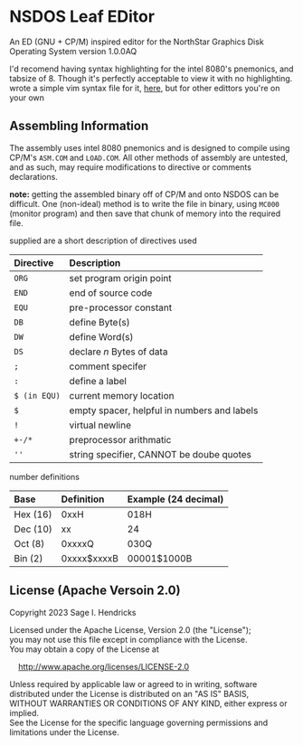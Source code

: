 # NSDOS Leaf EDitor
An ED (GNU + CP/M) inspired editor for the NorthStar Graphics Disk Operating System version 1.0.0AQ

I'd recomend having syntax highlighting for the intel 8080's pnemonics, and tabsize of 8. Though it's perfectly acceptable to view it with no highlighting.
wrote a simple vim syntax file for it, [here](https://github.com/sage-etcher/vim-i8080-syntax), but for other edittors you're on your own

## Assembling Information

The assembly uses intel 8080 pnemonics and is designed to compile using CP/M's `ASM.COM` and `LOAD.COM`. All other methods of assembly are untested, and as such, may require modifications to directive or comments declarations.

__note:__ getting the assembled binary off of CP/M and onto NSDOS can be difficult. One (non-ideal) method is to write the file in binary, using `MC000` (monitor program) and then save that chunk of memory into the required file.

supplied are a short description of directives used

| Directive | Description |
|:--------- |:------------|
| `ORG` | set program origin point |
| `END` | end of source code |
| `EQU` | pre-processor constant |
| `DB` | define Byte(s) |
| `DW` | define Word(s) |
| `DS` | declare _n_ Bytes of data |
| `;` | comment specifer |
| `:` | define a label |
| `$ (in EQU)` | current memory location |
| `$` | empty spacer, helpful in numbers and labels |
| `!` | virtual newline |
| `+-/*` | preprocessor arithmatic |
| `''` | string specifier, CANNOT be doube quotes |

number definitions

| Base | Definition | Example (24 decimal) |
|:---- |:---------- |:-------------------- |
| Hex (16) | 0xxH | 018H |
| Dec (10) | xx | 24 |
| Oct (8) | 0xxxxQ | 030Q |
| Bin (2) | 0xxxx$xxxxB | 00001$1000B |

## License (Apache Versoin 2.0)

Copyright 2023 Sage I. Hendricks  

Licensed under the Apache License, Version 2.0 (the "License");  
you may not use this file except in compliance with the License.  
You may obtain a copy of the License at  

&nbsp;&nbsp;&nbsp;&nbsp;<http://www.apache.org/licenses/LICENSE-2.0>  

Unless required by applicable law or agreed to in writing, software  
distributed under the License is distributed on an "AS IS" BASIS,  
WITHOUT WARRANTIES OR CONDITIONS OF ANY KIND, either express or implied.  
See the License for the specific language governing permissions and  
limitations under the License.  

